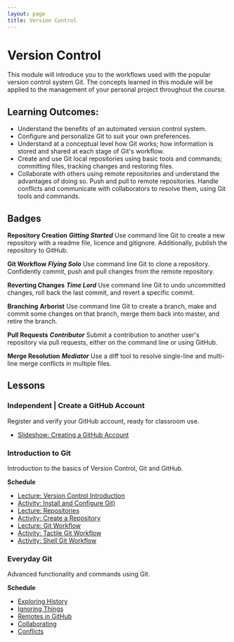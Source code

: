 ```yaml
---
layout: page
title: Version Control
---
```


# Version Control
This module will introduce you to the workflows used with the popular version control system Git. The concepts learned in this module will be applied to the management of your personal project throughout the course.


## Learning Outcomes:

  - Understand the benefits of an automated version control system.
  - Configure and personalize Git to suit your own preferences.
  - Understand at a conceptual level how Git works; how information is stored and shared at each stage of Git's workflow.
  - Create and use Git local repositories using basic tools and commands; committing files, tracking changes and restoring files. 
  - Collaborate with others using remote repositories and understand the advantages of doing so. Push and pull to remote repositories. Handle conflicts and communicate with collaborators to resolve them, using Git tools and commands.


## Badges

  **Repository Creation**
    ***Gitting Started***
    Use command line Git to create a new repository with a readme file, licence and gitignore. Additionally, publish the repository to GitHub.

  **Git Workflow**
    ***Flying Solo***
    Use command line Git to clone a repository. Confidently commit, push and pull changes from the remote repository.

  **Reverting Changes**
    ***Time Lord***
    Use command line Git to undo uncommitted changes, roll back the last commit, and revert a specific commit.

  **Branching**
    **Arborist**
    Use command line Git to create a branch, make and commit some changes on that branch, merge them back into master, and retire the branch.

  **Pull Requests**
    ***Contributor***
    Submit a contribution to another user's repository via pull requests, either on the command line or using GitHub.

  **Merge Resolution**
    ***Mediator***
    Use a diff tool to resolve single-line and multi-line merge conflicts in multiple files.


## Lessons

### Independent | Create a GitHub Account

Register and verify your GitHub account, ready for classroom use.

- [Slideshow: Creating a GitHub Account](https://digital-skills-for-researchers.github.io/slideshows/modules/version-control/creating-a-github-account/#/)


### Introduction to Git

Introduction to the basics of Version Control, Git and GitHub.

**Schedule**

- [Lecture: Version Control Introduction](https://digital-skills-for-researchers.github.io/slideshows/modules/version-control/introduction/#/)
- [Activity: Install and Configure Git)](https://digital-skills-for-researchers.github.io/git-short-lesson/02-setup/)
- [Lecture: Repositories](https://digital-skills-for-researchers.github.io/slideshows/modules/version-control/repositories/#/)
- [Activity: Create a Repository](https://digital-skills-for-researchers.github.io/git-short-lesson/03-create/)
- [Lecture: Git Workflow](https://digital-skills-for-researchers.github.io/slideshows/modules/version-control/git-workflow/#/)
- [Activity: Tactile Git Workflow](activities/tactile-git-workflow.html)
- [Activity: Shell Git Workflow](https://digital-skills-for-researchers.github.io/git-short-lesson/04-changes/)




### Everyday Git

Advanced functionality and commands using Git.

**Schedule**

- [Exploring History](https://digital-skills-for-researchers.github.io/git-short-lesson/05-history/)
- [Ignoring Things](https://digital-skills-for-researchers.github.io/git-short-lesson/06-ignore/)
- [Remotes in GitHub](https://digital-skills-for-researchers.github.io/git-short-lesson/07-github/)
- [Collaborating](https://digital-skills-for-researchers.github.io/git-short-lesson/08-collab/)
- [Conflicts](https://digital-skills-for-researchers.github.io/git-short-lesson/09-conflict/)










